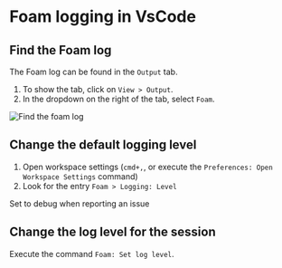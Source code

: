 # Foam logging in VsCode

## Find the Foam log

The Foam log can be found in the `Output` tab.

1. To show the tab, click on `View > Output`.
2. In the dropdown on the right of the tab, select `Foam`.

![Find the foam log](/images/foam-log.png)

## Change the default logging level

1. Open workspace settings (`cmd+,`, or execute the `Preferences: Open Workspace Settings` command)
2. Look for the entry `Foam > Logging: Level`

Set to debug when reporting an issue

## Change the log level for the session

Execute the command `Foam: Set log level`.
